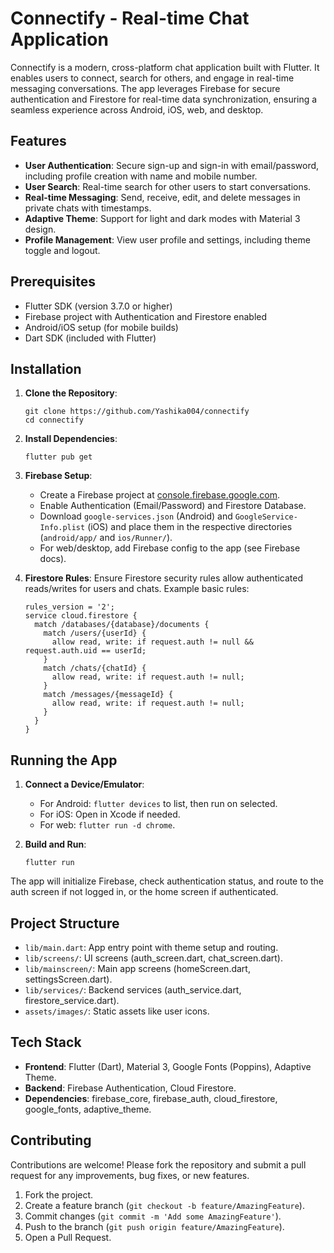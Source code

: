 # Connectify - Real-time Chat Application

Connectify is a modern, cross-platform chat application built with Flutter. It enables users to connect, search for others, and engage in real-time messaging conversations. The app leverages Firebase for secure authentication and Firestore for real-time data synchronization, ensuring a seamless experience across Android, iOS, web, and desktop.

## Features

- **User Authentication**: Secure sign-up and sign-in with email/password, including profile creation with name and mobile number.
- **User Search**: Real-time search for other users to start conversations.
- **Real-time Messaging**: Send, receive, edit, and delete messages in private chats with timestamps.
- **Adaptive Theme**: Support for light and dark modes with Material 3 design.
- **Profile Management**: View user profile and settings, including theme toggle and logout.

## Prerequisites

- Flutter SDK (version 3.7.0 or higher)
- Firebase project with Authentication and Firestore enabled
- Android/iOS setup (for mobile builds)
- Dart SDK (included with Flutter)

## Installation

1. **Clone the Repository**:
   ```
   git clone https://github.com/Yashika004/connectify
   cd connectify
   ```

2. **Install Dependencies**:
   ```
   flutter pub get
   ```

3. **Firebase Setup**:
   - Create a Firebase project at [console.firebase.google.com](https://console.firebase.google.com).
   - Enable Authentication (Email/Password) and Firestore Database.
   - Download `google-services.json` (Android) and `GoogleService-Info.plist` (iOS) and place them in the respective directories (`android/app/` and `ios/Runner/`).
   - For web/desktop, add Firebase config to the app (see Firebase docs).

4. **Firestore Rules**:
   Ensure Firestore security rules allow authenticated reads/writes for users and chats. Example basic rules:
   ```
   rules_version = '2';
   service cloud.firestore {
     match /databases/{database}/documents {
       match /users/{userId} {
         allow read, write: if request.auth != null && request.auth.uid == userId;
       }
       match /chats/{chatId} {
         allow read, write: if request.auth != null;
       }
       match /messages/{messageId} {
         allow read, write: if request.auth != null;
       }
     }
   }
   ```

## Running the App

1. **Connect a Device/Emulator**:
   - For Android: `flutter devices` to list, then run on selected.
   - For iOS: Open in Xcode if needed.
   - For web: `flutter run -d chrome`.

2. **Build and Run**:
   ```
   flutter run
   ```

The app will initialize Firebase, check authentication status, and route to the auth screen if not logged in, or the home screen if authenticated.

## Project Structure

- `lib/main.dart`: App entry point with theme setup and routing.
- `lib/screens/`: UI screens (auth_screen.dart, chat_screen.dart).
- `lib/mainscreen/`: Main app screens (homeScreen.dart, settingsScreen.dart).
- `lib/services/`: Backend services (auth_service.dart, firestore_service.dart).
- `assets/images/`: Static assets like user icons.

## Tech Stack

- **Frontend**: Flutter (Dart), Material 3, Google Fonts (Poppins), Adaptive Theme.
- **Backend**: Firebase Authentication, Cloud Firestore.
- **Dependencies**: firebase_core, firebase_auth, cloud_firestore, google_fonts, adaptive_theme.

## Contributing

Contributions are welcome! Please fork the repository and submit a pull request for any improvements, bug fixes, or new features.

1. Fork the project.
2. Create a feature branch (`git checkout -b feature/AmazingFeature`).
3. Commit changes (`git commit -m 'Add some AmazingFeature'`).
4. Push to the branch (`git push origin feature/AmazingFeature`).
5. Open a Pull Request.
